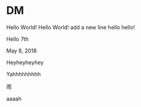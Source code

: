 # DM

Hello World!
Hello World!
add a new line
hello hello!

Hello 7th

May 8, 2018

Heyheyheyhey

Yahhhhhhhhh

雨

aaaah